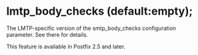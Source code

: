 # lmtp_body_checks (default:empty); 

 The LMTP-specific version of the smtp_body_checks configuration
parameter. See there for details. 

 This feature is available in Postfix 2.5 and later. 


